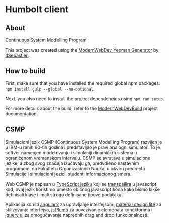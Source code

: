 # Humbolt client

## About
Continuous System Modelling Program

This project was created using the [ModernWebDev Yeoman Generator](https://github.com/dsebastien/modernWebDevGenerator) by [dSebastien](https://twitter.com/dSebastien).

## How to build
First, make sure that you have installed the required global npm packages: `npm install gulp --global --no-optional`.

Next, you also need to install the project dependencies using `npm run setup`.

For more details about the build, refer to the [ModernWebDevBuild](https://github.com/dsebastien/modernWebDevBuild) project documentation.

## CSMP

Simulacioni jezik CSMP (Continuous System Modelling Program) razvijen je u IBM-u ranih 60-tih godina i predstavljao je pravi analogni simulator. To je softver namenjen modelovanju i simulaciji dinamičkih sistema u ograničenom vremenskom intervalu. CSMP se svrstava u simulacione jezike, a zbog svog značaja izučavaju ga, predvđieno nastavnim programom, na Fakultetu Organizacionih Nauka, u okviru predmeta Simulacije i simulacioni jezici, studenti informacionog smera.

Web CSMP je napisan u [TypeScript jeziku](http://www.typescriptlang.org/) koji se [transpajlira](https://en.wikipedia.org/wiki/Source-to-source_compiler) u javascript kod, ovaj jezik koristimo umesto običnog javascript koda kako bismo lakše definisali klase i imali strogo definisane tipove podataka.

Aplikacija koristi [angular2](https://angular.io/) za upravljanje interfejsom, [material design lite](http://www.getmdl.io/) za stilizovanje interfejsa, [jsPlumb](https://jsplumbtoolkit.com) za povezivanje elemenata konektorima i [jquery ui](https://jqueryui.com/) za omogućavanje naprednih drag and drop funkcionalnosti.